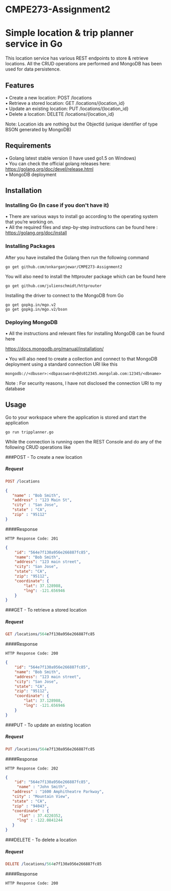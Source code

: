 # CMPE273-Assignment2
# Simple location & trip planner service in Go

This location service has various REST endpoints to store & retrieve locations. All the CRUD operations are performed and MongoDB has been used for data persistence.

## Features   

•	Create a new location:  POST   /locations    
•	Retrieve a stored location: GET  /locations/{location_id}    
•	Update an existing location: PUT /locations/{location_id}   
•	Delete a location: DELETE /locations/{location_id}   

Note: Location ids are nothing but the ObjectId (unique identifier of type BSON generated by MongoDB)   


## Requirements  
•	Golang latest stable version (I have used go1.5 on Windows)   
•	You can check the official golang releases here: https://golang.org/doc/devel/release.html  
• MongoDB deployment

## Installation

### Installing Go (In case if you don't have it)
•	There are various ways to install go according to the operating system that you’re working on.   
•	All the required files and step-by-step instructions can be found here : https://golang.org/doc/install    

### Installing Packages
After you have installed the Golang then run the following command      
```
go get github.com/onkarganjewar/CMPE273-Assignment2
```

You will also need to install the httprouter package which can be found here  
```
go get github.com/julienschmidt/httprouter
```

Installing the driver to connect to the MongoDB from Go
```
go get gopkg.in/mgo.v2
go get gopkg.in/mgo.v2/bson
```


### Deploying MongoDB

• All the instructions and relevant files for installing MongoDB can be found here  

 https://docs.mongodb.org/manual/installation/  
 

• You will also need to create a collection and connect to that MongoDB deployment using a standard connection URI like this
 
 ```
 mongodb://<dbuser>:<dbpassword>@ds012345.mongolab.com:12345/<dbname>
 ```
 
 Note : For security reasons, I have not disclosed the connection URI to my database

## Usage

Go to your workspace where the application is stored and start the application

```
go run tripplanner.go
```

While the connection is running open the REST Console and do any of the following CRUD operations like

###POST - To create a new location

##### Request 

```prolog
POST /locations
```

```json
{
   "name" : "Bob Smith",
   "address" : "123 Main St",
   "city" : "San Jose",
   "state" : "CA",
   "zip" : "95112"
}
```

####Response

```
HTTP Response Code: 201
```

```json
{
    "id": "564e7f130a956e266887fc85",
    "name": "Bob Smith",
    "address": "123 main street",
    "city": "San Jose",
    "state": "CA",
    "zip": "95112",
    "coordinate": {
        "lat": 37.128988,
        "lng": -121.656946
    }
}
```


###GET - To retrieve a stored location

##### Request 

```prolog
GET /locations/564e7f130a956e266887fc85
```

####Response

```
HTTP Response Code: 200
```

```json
{
    "id": "564e7f130a956e266887fc85",
    "name": "Bob Smith",
    "address": "123 main street",
    "city": "San Jose",
    "state": "CA",
    "zip": "95112",
    "coordinate": {
        "lat": 37.128988,
        "lng": -121.656946
    }
}
```


###PUT - To update an existing location

##### Request 

```prolog
PUT /locations/564e7f130a956e266887fc85
```

####Response

```
HTTP Response Code: 202
```

```json
{
    "id": "564e7f130a956e266887fc85",
     "name" : "John Smith",
   "address" : "1600 Amphitheatre Parkway",
   "city" : "Mountain View",
   "state" : "CA",
   "zip" : "94043",
   "coordinate" : { 
      "lat" : 37.4220352,
     "lng" : -122.0841244
   }
}
```

###DELETE - To delete a location

##### Request 

```prolog
DELETE /locations/564e7f130a956e266887fc85
```

####Response

```
HTTP Response Code: 200
```
